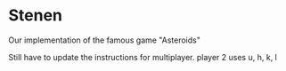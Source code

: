 # Stenen
Our implementation of the famous game "Asteroids"

Still have to update the instructions for multiplayer. player 2 uses u, h, k, l

